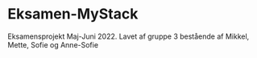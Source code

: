 # Eksamen-MyStack
Eksamensprojekt Maj-Juni 2022. Lavet af gruppe 3 bestående af Mikkel, Mette, Sofie og Anne-Sofie
